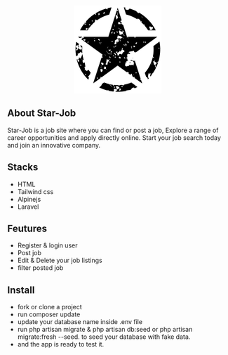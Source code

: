 <p align="center"><img src="public/images/logo.png" width="200" alt="star Logo"></a></p>


## About Star-Job

Star-Job is a job site where you can find or post a job, Explore a range of career opportunities and apply directly online. Start your job search today and join an innovative company.

## Stacks
 * HTML
 * Tailwind css
 * Alpinejs
 * Laravel

## Feutures
* Register & login user
* Post job
* Edit & Delete your job listings
* filter posted job

## Install
* fork or clone a project
* run composer update
* update your database name inside .env file
* run php artisan migrate & php artisan db:seed or php artisan migrate:fresh --seed. to seed your database with fake data.
* and the app is ready to test it.
